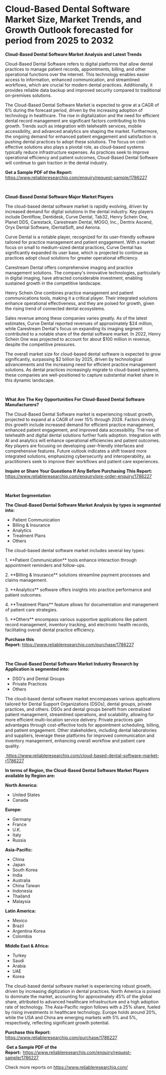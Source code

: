 <p><h1>Cloud-Based Dental Software Market Size, Market Trends, and Growth Outlook forecasted for period from 2025 to 2032</h1></p><p><strong>Cloud-Based Dental Software Market Analysis and Latest Trends</strong></p>
<p><p>Cloud-Based Dental Software refers to digital platforms that allow dental practices to manage patient records, appointments, billing, and other operational functions over the internet. This technology enables easier access to information, enhanced communication, and streamlined workflows, which are crucial for modern dental practices. Additionally, it provides reliable data backup and improved security compared to traditional on-premises solutions.</p><p>The Cloud-Based Dental Software Market is expected to grow at a CAGR of 6% during the forecast period, driven by the increasing adoption of technology in healthcare. The rise in digitalization and the need for efficient dental record management are significant factors contributing to this growth. Trends such as integration with telehealth services, mobile accessibility, and advanced analytics are shaping the market. Furthermore, the ongoing demand for enhanced patient engagement and satisfaction is pushing dental practices to adopt these solutions. The focus on cost-effective solutions also plays a pivotal role, as cloud-based systems typically reduce infrastructure expenses. As practices seek to improve operational efficiency and patient outcomes, Cloud-Based Dental Software will continue to gain traction in the dental industry.</p></p>
<p><strong>Get a Sample PDF of the Report:&nbsp;</strong> <a href="https://www.reliableresearchiq.com/enquiry/request-sample/1786227?utm_campaign=3441&utm_medium=2&utm_source=Github&utm_content=ia&utm_term=25032025&utm_id=cloud-based-dental-software">https://www.reliableresearchiq.com/enquiry/request-sample/1786227</a></p>
<p>&nbsp;</p>
<p><strong>Cloud-Based Dental Software Major Market Players</strong></p>
<p><p>The cloud-based dental software market is rapidly evolving, driven by increased demand for digital solutions in the dental industry. Key players include Dentiflow, Dentidesk, Curve Dental, Tab32, Henry Schein One, Planet DDS, Carestack, Carestream Dental, MOGO, Inc., Dentrix Ascend, Oryx Dental Software, iDentalSoft, and Aerona. </p><p>Curve Dental is a notable player, recognized for its user-friendly software tailored for practice management and patient engagement. With a market focus on small to medium-sized dental practices, Curve Dental has significantly expanded its user base, which is projected to continue as practices adopt cloud solutions for greater operational efficiency. </p><p>Carestream Dental offers comprehensive imaging and practice management solutions. The company's innovative technologies, particularly in digital imaging, have attracted considerable investment, enabling sustained growth in the competitive landscape.</p><p>Henry Schein One combines practice management and patient communications tools, making it a critical player. Their integrated solutions enhance operational effectiveness, and they are poised for growth, given the rising trend of connected dental ecosystems.</p><p>Sales revenue among these companies varies greatly. As of the latest estimates, Curve Dental reported revenues of approximately $24 million, while Carestream Dental's focus on expanding its imaging segment contributed to a notable share of the dental software market. In 2022, Henry Schein One was projected to account for about $100 million in revenue, despite the competitive pressures.</p><p>The overall market size for cloud-based dental software is expected to grow significantly, surpassing $2 billion by 2025, driven by technological advancements and the increasing need for efficient practice management solutions. As dental practices increasingly migrate to cloud-based systems, these companies are well-positioned to capture substantial market share in this dynamic landscape.</p></p>
<p>&nbsp;</p>
<p><strong>What Are The Key Opportunities For Cloud-Based Dental Software Manufacturers?</strong></p>
<p><p>The Cloud-Based Dental Software market is experiencing robust growth, projected to expand at a CAGR of over 15% through 2028. Factors driving this growth include increased demand for efficient practice management, enhanced patient engagement, and improved data accessibility. The rise of telehealth and digital dental solutions further fuels adoption. Integration with AI and analytics will enhance operational efficiencies and patient outcomes. Key players are focusing on developing user-friendly interfaces and comprehensive features. Future outlook indicates a shift toward more integrated solutions, emphasizing cybersecurity and interoperability, as practitioners seek to improve their workflows and patient care experiences.</p></p>
<p><strong>Inquire or Share Your Questions If Any Before Purchasing This Report:</strong> <a href="https://www.reliableresearchiq.com/enquiry/pre-order-enquiry/1786227?utm_campaign=3441&utm_medium=2&utm_source=Github&utm_content=ia&utm_term=25032025&utm_id=cloud-based-dental-software">https://www.reliableresearchiq.com/enquiry/pre-order-enquiry/1786227</a></p>
<p>&nbsp;</p>
<p><strong>Market Segmentation</strong></p>
<p><strong>The Cloud-Based Dental Software Market Analysis by types is segmented into:</strong></p>
<p><ul><li>Patient Communication</li><li>Billing & Insurance</li><li>Analytics</li><li>Treatment Plans</li><li>Others</li></ul></p>
<p><p>The cloud-based dental software market includes several key types: </p><p>1. **Patient Communication** tools enhance interaction through appointment reminders and follow-ups.</p><p>2. **Billing & Insurance** solutions streamline payment processes and claims management.</p><p>3. **Analytics** software offers insights into practice performance and patient outcomes.</p><p>4. **Treatment Plans** feature allows for documentation and management of patient care strategies. </p><p>5. **Others** encompass various supportive applications like patient record management, inventory tracking, and electronic health records, facilitating overall dental practice efficiency.</p></p>
<p><strong>Purchase this Report:&nbsp;</strong><a href="https://www.reliableresearchiq.com/purchase/1786227?utm_campaign=3441&utm_medium=2&utm_source=Github&utm_content=ia&utm_term=25032025&utm_id=cloud-based-dental-software">https://www.reliableresearchiq.com/purchase/1786227</a></p>
<p>&nbsp;</p>
<p><strong>The Cloud-Based Dental Software Market Industry Research by Application is segmented into:</strong></p>
<p><ul><li>DSO's and Dental Groups</li><li>Private Practices</li><li>Others</li></ul></p>
<p><p>The cloud-based dental software market encompasses various applications tailored for Dental Support Organizations (DSOs), dental groups, private practices, and others. DSOs and dental groups benefit from centralized patient management, streamlined operations, and scalability, allowing for more efficient multi-location service delivery. Private practices gain advantages through cost-effective tools for appointment scheduling, billing, and patient engagement. Other stakeholders, including dental laboratories and suppliers, leverage these platforms for improved communication and inventory management, enhancing overall workflow and patient care quality.</p></p>
<p><a href="https://www.reliableresearchiq.com/cloud-based-dental-software-market-r1786227?utm_campaign=3441&utm_medium=2&utm_source=Github&utm_content=ia&utm_term=25032025&utm_id=cloud-based-dental-software">&nbsp;https://www.reliableresearchiq.com/cloud-based-dental-software-market-r1786227</a></p>
<p><strong>In terms of Region, the Cloud-Based Dental Software Market Players available by Region are:</strong></p>
<p>
    <p> <strong> North America: </strong>
        <ul>
            <li>United States</li>
            <li>Canada</li>
        </ul>
        </p> 
    <p> <strong> Europe: </strong>
        <ul>
            <li>Germany</li>
            <li>France</li>
            <li>U.K.</li>
            <li>Italy</li>
            <li>Russia</li>
        </ul>
        </p> 
    <p> <strong> Asia-Pacific: </strong>
        <ul>
            <li>China</li>
            <li>Japan</li>
            <li>South Korea</li>
            <li>India</li>
            <li>Australia</li>
            <li>China Taiwan</li>
            <li>Indonesia</li>
            <li>Thailand</li>
            <li>Malaysia</li>
        </ul>
        </p> 
    <p> <strong> Latin America: </strong>
        <ul>
            <li>Mexico</li>
            <li>Brazil</li>
            <li>Argentina Korea</li>
            <li>Colombia</li>
        </ul>
        </p> 
    <p> <strong> Middle East & Africa: </strong>
        <ul>
            <li>Turkey</li>
            <li>Saudi</li>
            <li>Arabia</li>
            <li>UAE</li>
            <li>Korea</li>
        </ul>
    </p>
    </p>
<p><p>The cloud-based dental software market is experiencing robust growth, driven by increasing digitization in dental practices. North America is poised to dominate the market, accounting for approximately 45% of the global share, attributed to advanced healthcare infrastructure and a high adoption rate of technology. The Asia-Pacific region follows with a 25% share, fueled by rising investments in healthcare technology. Europe holds around 20%, while the USA and China are emerging markets with 5% and 5%, respectively, reflecting significant growth potential.</p></p>
<p><strong>Purchase this Report: </strong><a href="https://www.reliableresearchiq.com/purchase/1786227?utm_campaign=3441&utm_medium=2&utm_source=Github&utm_content=ia&utm_term=25032025&utm_id=cloud-based-dental-software">https://www.reliableresearchiq.com/purchase/1786227</a></p>
<p>&nbsp;<strong>Get a Sample PDF of the Report:&nbsp;&nbsp;</strong><a href="https://www.reliableresearchiq.com/enquiry/request-sample/1786227?utm_campaign=3441&utm_medium=2&utm_source=Github&utm_content=ia&utm_term=25032025&utm_id=cloud-based-dental-software">https://www.reliableresearchiq.com/enquiry/request-sample/1786227</a></p>
<p><strong></strong></p>
<p>Check more reports on <a href="https://www.reliableresearchiq.com/?utm_campaign=3441&utm_medium=2&utm_source=Github&utm_content=ia&utm_term=25032025&utm_id=cloud-based-dental-software">https://www.reliableresearchiq.com/</a></p>